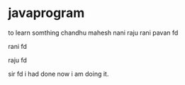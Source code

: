 # javaprogram
to learn somthing
chandhu 
mahesh nani
raju
rani
pavan fd

rani fd 

raju fd

sir fd
i had done
now i am doing it.
